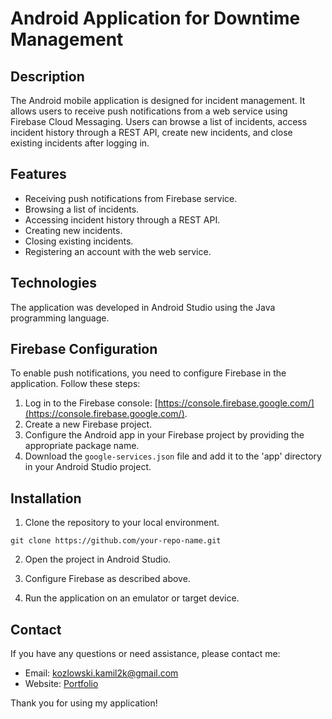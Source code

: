 # Android Application for Downtime Management

## Description

The Android mobile application is designed for incident management. It allows users to receive push notifications from a web service using Firebase Cloud Messaging. Users can browse a list of incidents, access incident history through a REST API, create new incidents, and close existing incidents after logging in.

## Features

- Receiving push notifications from Firebase service.
- Browsing a list of incidents.
- Accessing incident history through a REST API.
- Creating new incidents.
- Closing existing incidents.
- Registering an account with the web service.

## Technologies

The application was developed in Android Studio using the Java programming language.

## Firebase Configuration

To enable push notifications, you need to configure Firebase in the application. Follow these steps:

1. Log in to the Firebase console: [https://console.firebase.google.com/](https://console.firebase.google.com/).
2. Create a new Firebase project.
3. Configure the Android app in your Firebase project by providing the appropriate package name.
4. Download the `google-services.json` file and add it to the 'app' directory in your Android Studio project.

## Installation

1. Clone the repository to your local environment.

```
git clone https://github.com/your-repo-name.git
```

2. Open the project in Android Studio.

3. Configure Firebase as described above.

4. Run the application on an emulator or target device.

## Contact

If you have any questions or need assistance, please contact me:

- Email: kozlowski.kamil2k@gmail.com
- Website: [Portfolio](https://kozlowskikamil.github.io/)

Thank you for using my application!
```
